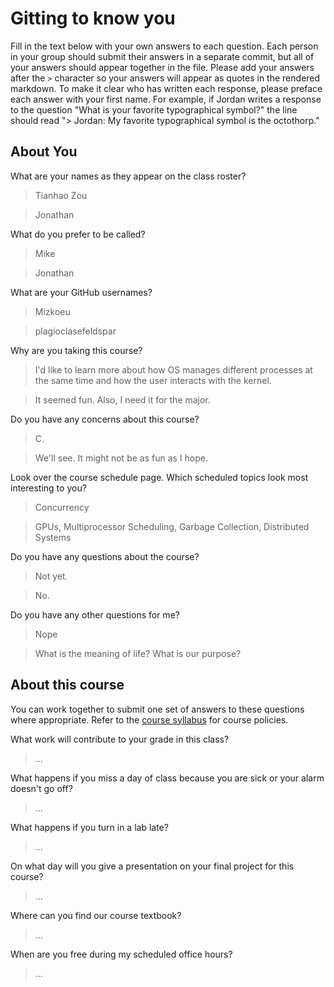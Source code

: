 # Gitting to know you
Fill in the text below with your own answers to each question. Each person in your group should submit their answers in a separate commit, but all of your answers should appear together in the file. Please add your answers after the `>` character so your answers will appear as quotes in the rendered markdown. To make it clear who has written each response, please preface each answer with your first name. For example, if Jordan writes a response to the question "What is your favorite typographical symbol?" the line should read "> Jordan: My favorite typographical symbol is the octothorp." 

## About You
What are your names as they appear on the class roster?
> Tianhao Zou

> Jonathan

What do you prefer to be called?
> Mike

> Jonathan

What are your GitHub usernames?
> Mizkoeu

> plagioclasefeldspar

Why are you taking this course?
> I'd like to learn more about how OS manages different processes at the same time and how the user interacts with the kernel.

> It seemed fun. Also, I need it for the major.

Do you have any concerns about this course?
> C.

> We'll see. It might not be as fun as I hope.

Look over the course schedule page. Which scheduled topics look most interesting to you?
> Concurrency

> GPUs, Multiprocessor Scheduling, Garbage Collection, Distributed Systems

Do you have any questions about the course?
> Not yet.

> No.

Do you have any other questions for me?
> Nope

> What is the meaning of life? What is our purpose?

## About this course
You can work together to submit one set of answers to these questions where appropriate. Refer to the [course syllabus](http://www.cs.grinnell.edu/~curtsinger/teaching/2018S/CSC213/syllabus/) for course policies.

What work will contribute to your grade in this class?
> ...

What happens if you miss a day of class because you are sick or your alarm doesn't go off?
> ...

What happens if you turn in a lab late?
> ...

On what day will you give a presentation on your final project for this course?
> ...

Where can you find our course textbook?
> ...

When are you free during my scheduled office hours?
> ...
